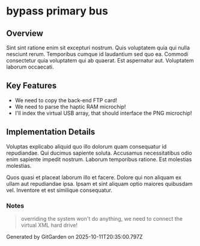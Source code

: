 # bypass primary bus

## Overview
Sint sint ratione enim sit excepturi nostrum. Quis voluptatem quia qui nulla nesciunt rerum. Temporibus cumque id laudantium sed quo ea. Commodi consectetur quia voluptatem qui ab quaerat. Est aspernatur aut. Voluptatem laborum occaecati.

## Key Features
- We need to copy the back-end FTP card!
- We need to parse the haptic RAM microchip!
- I'll index the virtual USB array, that should interface the PNG microchip!

## Implementation Details
Voluptas explicabo aliquid quo illo dolorum quam consequatur id repudiandae. Qui ducimus sapiente soluta. Accusamus necessitatibus odio enim sapiente impedit nostrum. Laborum temporibus ratione. Est molestias molestias.
 Quos quasi et placeat laborum illo et facere. Dolore qui non aliquam ex ullam aut repudiandae ipsa. Ipsam et sint aliquam optio maiores quibusdam vel. Inventore et est similique consequatur.

### Notes
> overriding the system won't do anything, we need to connect the virtual XML hard drive!

Generated by GitGarden on 2025-10-11T20:35:00.797Z